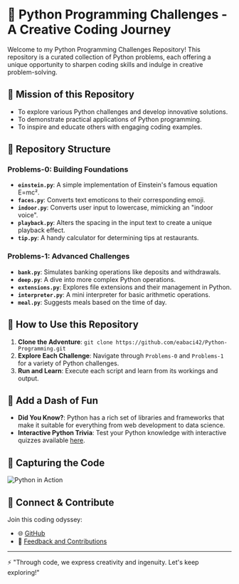 # 🐍 Python Programming Challenges - A Creative Coding Journey

Welcome to my Python Programming Challenges Repository! This repository is a curated collection of Python problems, each offering a unique opportunity to sharpen coding skills and indulge in creative problem-solving.

## 🎯 Mission of this Repository
- To explore various Python challenges and develop innovative solutions.
- To demonstrate practical applications of Python programming.
- To inspire and educate others with engaging coding examples.

## 📂 Repository Structure

### Problems-0: Building Foundations
- **`einstein.py`**: A simple implementation of Einstein's famous equation E=mc².
- **`faces.py`**: Converts text emoticons to their corresponding emoji.
- **`indoor.py`**: Converts user input to lowercase, mimicking an "indoor voice".
- **`playback.py`**: Alters the spacing in the input text to create a unique playback effect.
- **`tip.py`**: A handy calculator for determining tips at restaurants.

### Problems-1: Advanced Challenges
- **`bank.py`**: Simulates banking operations like deposits and withdrawals.
- **`deep.py`**: A dive into more complex Python operations.
- **`extensions.py`**: Explores file extensions and their management in Python.
- **`interpreter.py`**: A mini interpreter for basic arithmetic operations.
- **`meal.py`**: Suggests meals based on the time of day.

## 🎩 How to Use this Repository
1. **Clone the Adventure**: `git clone https://github.com/eabaci42/Python-Programming.git`
2. **Explore Each Challenge**: Navigate through `Problems-0` and `Problems-1` for a variety of Python challenges.
3. **Run and Learn**: Execute each script and learn from its workings and output.

## 🎨 Add a Dash of Fun
- **Did You Know?**: Python has a rich set of libraries and frameworks that make it suitable for everything from web development to data science.
- **Interactive Python Trivia**: Test your Python knowledge with interactive quizzes available [here](https://example.com/python-quiz).

## 📸 Capturing the Code
![Python in Action](https://source.unsplash.com/featured/?python,coding) <!-- Random Python coding image -->

## 🤝 Connect & Contribute
Join this coding odyssey:
- 🌐 [GitHub](https://github.com/eabaci42)
- 💬 [Feedback and Contributions](mailto:ertugrul@atikrost.com)

---

⚡ "Through code, we express creativity and ingenuity. Let's keep exploring!"
